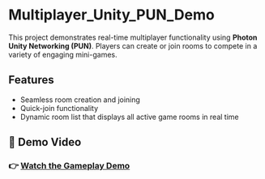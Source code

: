 # Multiplayer_Unity_PUN_Demo

This project demonstrates real-time multiplayer functionality using **Photon Unity Networking (PUN)**. Players can create or join rooms to compete in a variety of engaging mini-games.

## Features

- Seamless room creation and joining  
- Quick-join functionality  
- Dynamic room list that displays all active game rooms in real time

## 🎥 Demo Video
### 👉 [**Watch the Gameplay Demo**](https://code-buddddy.github.io/game-development-portfolio/)


